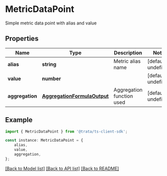 # MetricDataPoint

Simple metric data point with alias and value

## Properties

Name | Type | Description | Notes
------------ | ------------- | ------------- | -------------
**alias** | **string** | Metric alias name | [default to undefined]
**value** | **number** |  | [default to undefined]
**aggregation** | [**AggregationFormulaOutput**](AggregationFormulaOutput.md) | Aggregation function used | [default to undefined]

## Example

```typescript
import { MetricDataPoint } from '@trata/ts-client-sdk';

const instance: MetricDataPoint = {
    alias,
    value,
    aggregation,
};
```

[[Back to Model list]](../README.md#documentation-for-models) [[Back to API list]](../README.md#documentation-for-api-endpoints) [[Back to README]](../README.md)
